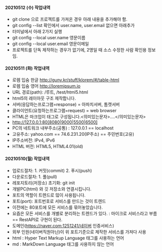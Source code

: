 #### 20210512 (수) 작업내역
- git clone 으로 프로젝트를 가져온 경우 아래 내용을 추가해야 함.
- git config --list 확인에서 user.name, user.email 없으면 아래추가
- 터미널에서 아래 2가지 실행
- git config --local user.name 영문이름
- git config --local user.email 영문이메일
- 프로젝트를 단독 제작하는 경우가 없기에, 2명일 때 소스 수정한 사람 확인용 정보임.
#### 20210511 (화) 작업내역
- 로렘 입숨 한글 http://guny.kr/stuff/klorem/#/table-html
- 로렘 입숨 영어 http://loremipsum.io
- URL 경로(path): /루트, /test/html5.html
- html5의 레이아웃 구조 제작합니다.
- 서버(응답하는프로그램=response) = 아파치서버, 톰캣서버
- 클라이언트(요청하는프로그램=request) = web browser
- HTML은 마크업이 태그로 구성됩니다.<의미있는문자>....</의미있는문자>
- http://127.0.0.1:80[8080|9000|5500|6500]
- PC의 네트워크 내부주소(공통) : 127.0.0.1 == localhost
- 고유주소: yahoo.com == 74.6.231.20(IP주소) == 주민번호(고유)
- IP주소버전: IPv4, IPv6
- HTML 버전: HTML5, HTML4.01(old)
#### 20210510(월) 작업내역
- 업로드절차: 1. 커밋(commit) 2. 푸시(push)
- 다운로드절차: 1. 풀(pull)
- 레포지토리(저장소) 초기화: git init
- 개발PC(html) 와 깃 저장소와 연결시킵니다.
- 포트의 역할이 트렌드로 많이 사용됩니다.
- 포트(port): 포트번호로 서비스를 만드는 것이 트렌드
- 이전에는 80포트에 모든 서비스를 묶어놓았습니다.
- 요즘은 모든 서비스를 개별로 분리하는 트렌드가 있다. : 마이크로 서비스라고 부름 == RestAPI로 구현이 된다.
- 도메인(https://naver.com:1251241/네이버 인증서비스)
- 외부 인원(네이버직원아닌)이 위 포트기준으로 제작한 서비스를 가져다 사용
- html : Hyper Text Markup Language 태그를 사용하는 언어
- md : MarkDown Language 태그를 사용하지 않는 언어
